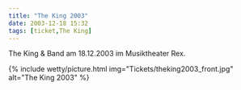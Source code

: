 ```yaml
---
title: "The King 2003"
date: 2003-12-18 15:32
tags: [ticket,The King]
---
```

The King & Band am 18.12.2003 im Musiktheater Rex.

{% include wetty/picture.html img="Tickets/theking2003_front.jpg" alt="The King 2003" %}
